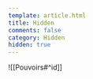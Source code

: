 ```yaml
---
template: article.html
title: Hidden
comments: false
category: Hidden
hidden: true
---
```


![[Pouvoirs#^id]]